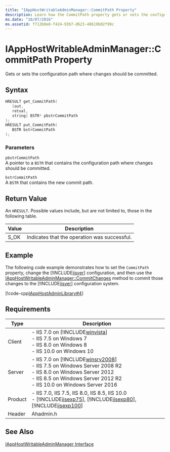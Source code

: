 ```yaml
---
title: "IAppHostWritableAdminManager::CommitPath Property"
description: Learn how the CommitPath property gets or sets the configuration path where changes should be committed.
ms.date: "10/07/2016"
ms.assetid: f712b0e8-f424-93b7-d623-48619b02f99c
---
```

# IAppHostWritableAdminManager::CommitPath Property
Gets or sets the configuration path where changes should be committed.  
  
## Syntax  
  
```cpp  
HRESULT get_CommitPath(  
   [out,  
   retval,  
   string] BSTR* pbstrCommitPath  
);  
HRESULT put_CommitPath(  
   BSTR bstrCommitPath  
);  
```  
  
### Parameters  
 `pbstrCommitPath`  
 A pointer to a `BSTR` that contains the configuration path where changes should be committed.  
  
 `bstrCommitPath`  
 A `BSTR` that contains the new commit path.  
  
## Return Value  
 An `HRESULT`. Possible values include, but are not limited to, those in the following table.  
  
|Value|Description|  
|-----------|-----------------|  
|S_OK|Indicates that the operation was successful.|  
  
## Example  
 The following code example demonstrates how to set the `CommitPath` property, change the [!INCLUDE[iisver](../../wmi-provider/includes/iisver-md.md)] configuration, and then use the [IAppHostWritableAdminManager::CommitChanges](../../web-development-reference/native-code-api-reference/iapphostwritableadminmanager-commitchanges-method.md) method to commit those changes to the [!INCLUDE[iisver](../../wmi-provider/includes/iisver-md.md)] configuration system.  
  
 [!code-cpp[IAppHostAdminLibrary#4](../../../samples/snippets/cpp/VS_Snippets_IIS/IIS7/IAppHostAdminLibrary/cpp/IAppHostElementSetMetadata.cpp#4)]  
  
## Requirements  
  
|Type|Description|  
|----------|-----------------|  
|Client|-   IIS 7.0 on [!INCLUDE[winvista](../../wmi-provider/includes/winvista-md.md)]<br />-   IIS 7.5 on Windows 7<br />-   IIS 8.0 on Windows 8<br />-   IIS 10.0 on Windows 10|  
|Server|-   IIS 7.0 on [!INCLUDE[winsrv2008](../../wmi-provider/includes/winsrv2008-md.md)]<br />-   IIS 7.5 on Windows Server 2008 R2<br />-   IIS 8.0 on Windows Server 2012<br />-   IIS 8.5 on Windows Server 2012 R2<br />-   IIS 10.0 on Windows Server 2016|  
|Product|-   IIS 7.0, IIS 7.5, IIS 8.0, IIS 8.5, IIS 10.0<br />-   [!INCLUDE[iisexp75](../../web-development-reference/native-code-api-reference/includes/iisexp75-md.md)], [!INCLUDE[iisexp80](../../web-development-reference/native-code-api-reference/includes/iisexp80-md.md)], [!INCLUDE[iisexp100](../../web-development-reference/native-code-api-reference/includes/iisexp100-md.md)]|  
|Header|Ahadmin.h|  
  
## See Also  
 [IAppHostWritableAdminManager Interface](../../web-development-reference/native-code-api-reference/iapphostwritableadminmanager-interface.md)
